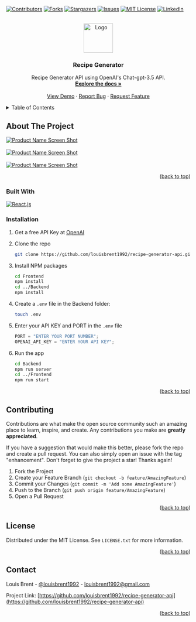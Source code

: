 <!-- Improved compatibility of back to top link: See: https://github.com/othneildrew/Best-README-Template/pull/73 -->

<a name="readme-top"></a>

<!--
*** Thanks for checking out the Best-README-Template. If you have a suggestion
*** that would make this better, please fork the repo and create a pull request
*** or simply open an issue with the tag "enhancement".
*** Don't forget to give the project a star!
*** Thanks again! Now go create something AMAZING! :D
-->

<!-- PROJECT SHIELDS -->
<!--
*** I'm using markdown "reference style" links for readability.
*** Reference links are enclosed in brackets [ ] instead of parentheses ( ).
*** See the bottom of this document for the declaration of the reference variables
*** for contributors-url, forks-url, etc. This is an optional, concise syntax you may use.
*** https://www.markdownguide.org/basic-syntax/#reference-style-links
-->

[![Contributors][contributors-shield]][contributors-url]
[![Forks][forks-shield]][forks-url]
[![Stargazers][stars-shield]][stars-url]
[![Issues][issues-shield]][issues-url]
[![MIT License][license-shield]][license-url]
[![LinkedIn][linkedin-shield]][linkedin-url]

<!-- PROJECT LOGO -->
<br />
<div align="center">
  <a href="https://github.com/louisbrent1992/recipe-generator-api">
    <img src="images/logo.png" alt="Logo" width="80" height="80">
  </a>

<h3 align="center">Recipe Generator</h3>

  <p align="center">
    Recipe Generator API using OpenAI's Chat-gpt-3.5 API.
    <br />
    <a href="https://github.com/louisbrent1992/recipe-generator-api"><strong>Explore the docs »</strong></a>
    <br />
    <br />
    <a href="https://github.com/louisbrent1992/recipe-generator-api">View Demo</a>
    ·
    <a href="https://github.com/louisbrent1992/recipe-generator-api/issues">Report Bug</a>
    ·
    <a href="https://github.com/louisbrent1992/recipe-generator-api/issues">Request Feature</a>
  </p>
</div>

<!-- TABLE OF CONTENTS -->
<details>
  <summary>Table of Contents</summary>
  <ol>
    <li>
      <a href="#about-the-project">About The Project</a>
      <ul>
        <li><a href="#built-with">Built With</a></li>
      </ul>
    </li>
    <li>
      <a href="#getting-started">Getting Started</a>
      <ul>
        <li><a href="#installation">Installation</a></li>
      </ul>
    </li>
    <li><a href="#contributing">Contributing</a></li>
    <li><a href="#license">License</a></li>
    <li><a href="#contact">Contact</a></li>
  </ol>
</details>

<!-- ABOUT THE PROJECT -->

## About The Project

[![Product Name Screen Shot][product-screenshot-3]](https://example.com)
<br />
<br />
[![Product Name Screen Shot][product-screenshot]](https://example.com)
<br />
<br />
[![Product Name Screen Shot][product-screenshot-2]](https://example.com)
<br />

<p align="right">(<a href="#readme-top">back to top</a>)</p>

### Built With

[![React.js][React.js]][React-url]

### Installation

1. Get a free API Key at [OpenAI](https://platform.openai.com/account/api-keys)
2. Clone the repo
   ```sh
   git clone https://github.com/louisbrent1992/recipe-generator-api.git
   ```
3. Install NPM packages

   ```sh
   cd Frontend
   npm install
   cd ../Backend
   npm install
   ```

4. Create a `.env` file in the Backend folder:
   ```sh
   touch .env
   ```
5. Enter your API KEY and PORT in the `.env` file
   ```js
   PORT = "ENTER YOUR PORT NUMBER";
   OPENAI_API_KEY = "ENTER YOUR API KEY";
   ```
6. Run the app
   ```sh
   cd Backend
   npm run server
   cd ../Frontend
   npm run start
   ```

<p align="right">(<a href="#readme-top">back to top</a>)</p>

<!-- CONTRIBUTING -->

## Contributing

Contributions are what make the open source community such an amazing place to learn, inspire, and create. Any contributions you make are **greatly appreciated**.

If you have a suggestion that would make this better, please fork the repo and create a pull request. You can also simply open an issue with the tag "enhancement".
Don't forget to give the project a star! Thanks again!

1. Fork the Project
2. Create your Feature Branch (`git checkout -b feature/AmazingFeature`)
3. Commit your Changes (`git commit -m 'Add some AmazingFeature'`)
4. Push to the Branch (`git push origin feature/AmazingFeature`)
5. Open a Pull Request

<p align="right">(<a href="#readme-top">back to top</a>)</p>

<!-- LICENSE -->

## License

Distributed under the MIT License. See `LICENSE.txt` for more information.

<p align="right">(<a href="#readme-top">back to top</a>)</p>

<!-- CONTACT -->

## Contact

Louis Brent - [@louisbrent1992](https://twitter.com/louisbrent1992) - louisbrent1992@gmail.com

Project Link: [https://github.com/louisbrent1992/recipe-generator-api](https://github.com/louisbrent1992/recipe-generator-api)

<p align="right">(<a href="#readme-top">back to top</a>)</p>

<!-- MARKDOWN LINKS & IMAGES -->
<!-- https://www.markdownguide.org/basic-syntax/#reference-style-links -->

[contributors-shield]: https://img.shields.io/github/contributors/louisbrent1992/recipe-generator-api.svg?style=for-the-badge
[contributors-url]: https://github.com/louisbrent1992/recipe-generator-api/graphs/contributors
[forks-shield]: https://img.shields.io/github/forks/louisbrent1992/recipe-generator-api.svg?style=for-the-badge
[forks-url]: https://github.com/louisbrent1992/recipe-generator-api/network/members
[stars-shield]: https://img.shields.io/github/stars/louisbrent1992/recipe-generator-api.svg?style=for-the-badge
[stars-url]: https://github.com/louisbrent1992/recipe-generator-api/stargazers
[issues-shield]: https://img.shields.io/github/issues/louisbrent1992/recipe-generator-api.svg?style=for-the-badge
[issues-url]: https://github.com/louisbrent1992/recipe-generator-api/issues
[license-shield]: https://img.shields.io/github/license/louisbrent1992/recipe-generator-api.svg?style=for-the-badge
[license-url]: https://github.com/louisbrent1992/recipe-generator-api/blob/master/LICENSE.txt
[linkedin-shield]: https://img.shields.io/badge/-LinkedIn-black.svg?style=for-the-badge&logo=linkedin&colorB=555
[linkedin-url]: https://linkedin.com/in/louis-brent
[product-screenshot]: images/screenshot.png
[product-screenshot-2]: images/screenshot-2.png
[product-screenshot-3]: images/screenshot-3.png
[Next.js]: https://img.shields.io/badge/next.js-000000?style=for-the-badge&logo=nextdotjs&logoColor=white
[Next-url]: https://nextjs.org/
[React-Native-url]: https://reactnative.dev/
[React.js]: https://img.shields.io/badge/React-20232A?style=for-the-badge&logo=react&logoColor=61DAFB
[React-url]: https://reactjs.org/
[Vue.js]: https://img.shields.io/badge/Vue.js-35495E?style=for-the-badge&logo=vuedotjs&logoColor=4FC08D
[Vue-url]: https://vuejs.org/
[Angular.io]: https://img.shields.io/badge/Angular-DD0031?style=for-the-badge&logo=angular&logoColor=white
[Angular-url]: https://angular.io/
[Svelte.dev]: https://img.shields.io/badge/Svelte-4A4A55?style=for-the-badge&logo=svelte&logoColor=FF3E00
[Svelte-url]: https://svelte.dev/
[Laravel.com]: https://img.shields.io/badge/Laravel-FF2D20?style=for-the-badge&logo=laravel&logoColor=white
[Laravel-url]: https://laravel.com
[Bootstrap.com]: https://img.shields.io/badge/Bootstrap-563D7C?style=for-the-badge&logo=bootstrap&logoColor=white
[Bootstrap-url]: https://getbootstrap.com
[JQuery.com]: https://img.shields.io/badge/jQuery-0769AD?style=for-the-badge&logo=jquery&logoColor=white
[JQuery-url]: https://jquery.com
